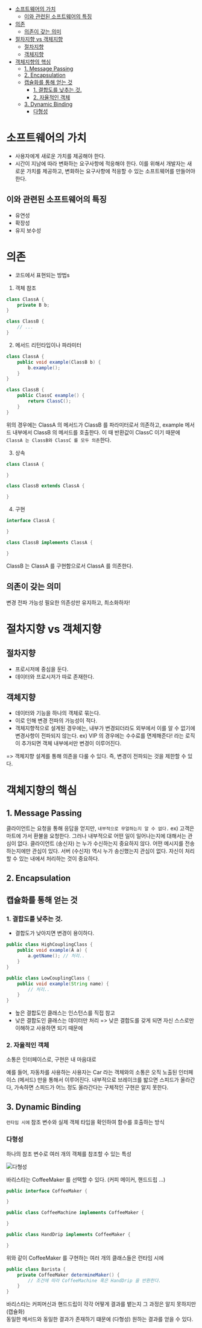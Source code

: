 - [소프트웨어의 가치](#소프트웨어의-가치)
    * [이와 관련된 소프트웨어의 특징](#이와-관련된-소프트웨어의-특징)
- [의존](#의존)
    * [의존이 갖는 의미](#의존이-갖는-의미)
- [절차지향 vs 객체지향](#절차지향-vs-객체지향)
    * [절차지향](#절차지향)
    * [객체지향](#객체지향)
- [객체지향의 핵심](#객체지향의-핵심)
    * [1. Message Passing](#1-message-passing)
    * [2. Encapsulation](#2-encapsulation)
    * [캡슐화를 통해 얻는 것](#캡슐화를-통해-얻는-것)
        + [1. 결합도를 낮추는 것.](#1-결합도를-낮추는-것)
        + [2. 자율적인 객체](#2-자율적인-객체)
    * [3. Dynamic Binding](#3-dynamic-binding)
        + [다형성](#다형성)

# 소프트웨어의 가치

- 사용자에게 새로운 가치를 제공해야 한다.
- 시간이 지남에 따라 변화하는 요구사항에 적응해야 한다.
  이를 위해서 개발자는 새로운 가치를 제공하고, 변화하는 요구사항에 적응할 수 있는 소프트웨어를 만들어야 한다.

## 이와 관련된 소프트웨어의 특징

- 유연성
- 확장성
- 유지 보수성

# 의존

- 코드에서 표현되는 방법s

1. 객체 참조

```java
class ClassA {
    private B b;
}

class ClassB {
    // ...
}
```

2. 메서드 리턴타입이나 파라미터

```java
class ClassA {
    public void example(ClassB b) {
        b.example();
    }
}

class ClassB {
    public ClassC example() {
        return ClassC();
    }
}
```

위의 경우에는 ClassA 의 메서드가 ClassB 를 파라미터로서 의존하고, example 메서드 내부에서 ClassB 의 메서드를 호출한다.
이 때 반환값이 ClassC 이기 때문에 `ClassA 는 ClassB와 ClassC 를 모두 의존`한다.

3. 상속

```java
class ClassA {

}

class ClassB extends ClassA {

}
```

4. 구현

```java
interface ClassA {

}

class ClassB implements ClassA {

}
```

ClassB 는 ClassA 를 구현함으로서 ClassA 를 의존한다.

## 의존이 갖는 의미

변경 전파 가능성
필요한 의존성만 유지하고, 최소화하자!

# 절차지향 vs 객체지향

## 절차지향

- 프로시저에 중심을 둔다.
- 데이터와 프로시저가 따로 존재한다.

## 객체지향

- 데이터와 기능을 하나의 객체로 묶는다.
- 이로 인해 변경 전파의 가능성이 적다.
- 객체지향적으로 설계된 경우에는, 내부가 변경되더라도 외부에서 이를 알 수 없기에 변경사항이 전파되지 않는다.
  ex) VIP 의 경우에는 수수료를 면제해준다! 라는 로직이 추가되면 객체 내부에서만 변경이 이루어진다.

=> 객체지향 설계를 통해 의존을 다룰 수 있다.
즉, 변경이 전파되는 것을 제한할 수 있다.

# 객체지향의 핵심

## 1. Message Passing

클라이언트는 요청을 통해 응답을 얻지만, `내부적으로 무얼하는지 알 수 없다.`
ex) 고객은 마트에 가서 환불을 요청한다. 그러나 내부적으로 어떤 일이 일어나는지에 대해서는 관심이 없다.
클라이언트 (송신자) 는 누가 수신하는지 중요하지 않다. 어떤 메시지를 전송하는지에만 관심이 있다.
서버 (수신자) 역시 누가 송신했는지 관심이 없다. 자신이 처리할 수 있는 내에서 처리하는 것이 중요하다.

## 2. Encapsulation

## 캡슐화를 통해 얻는 것

### 1. 결합도를 낮추는 것.

- 결합도가 낮아지면 변경이 용이하다.

```java
public class HighCouplingClass {
    public void example(A a) {
        a.getName(); // 처리..
    }
}

public class LowCouplingClass {
    public void example(String name) {
        // 처리..
    }
}
```

- 높은 결합도인 클래스는 인스턴스를 직접 참고
- 낮은 결합도인 클래스는 데이터만 처리
  => 낮은 결합도를 갖게 되면 자신 스스로만 이해하고 사용하면 되기 때문에

### 2. 자율적인 객체

소통은 인터페이스로, 구현은 내 마음대로

예를 들어, 자동차를 사용하는 사용자는 Car 라는 객체와의 소통은 오직 노출된 인터페이스 (메서드) 만을 통해서 이루어진다.
내부적으로 브레이크를 밟으면 스피드가 올라간다, 가속하면 스피드가 어느 정도 올라간다는 구체적인 구현은 알지 못한다.

## 3. Dynamic Binding

`런타임 시에` 참조 변수와 실제 객체 타입을 확인하여 함수를 호출하는 방식

### 다형성

하나의 참조 변수로 여러 개의 객체를 참조할 수 있는 특성

![다형성](https://github.com/Jin409/TodayILearned/assets/77621712/61d30335-401f-4fb6-ba6a-246b4930a420)

바리스타는 CoffeeMaker 를 선택할 수 있다. (커피 메이커, 핸드드립 ...)

```java
public interface CoffeeMaker {

}

public class CoffeeMachine implements CoffeeMaker {

}

public class HandDrip implements CoffeeMaker {

}
```

위와 같이 CoffeeMaker 를 구현하는 여러 개의 클래스들은 런타임 시에

```java
public class Barista {
    private CoffeeMaker determineMaker() {
        // 조건에 따라 CoffeeMachine 혹은 HandDrip 을 반환한다.
    }
}
```

바리스타는 커피머신과 핸드드립이 각각 어떻게 결과를 뱉는지 그 과정은 알지 못하지만(캡슐화) <br>
동일한 메서드와 동일한 결과가 존재하기 떄문에 (다형성) 원하는 결과를 얻을 수 있다.